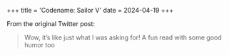 +++
title = 'Codename: Sailor V'
date = 2024-04-19
+++

From the original Twitter post:

> Wow, it’s like just what I was asking for! A fun read with some good humor too